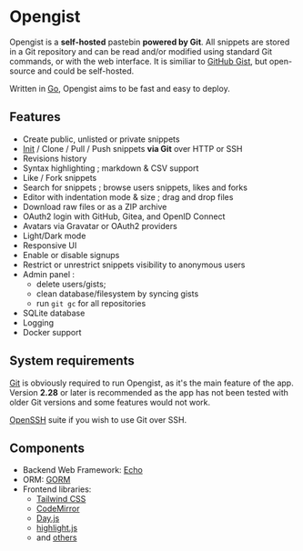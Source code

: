 # Opengist

Opengist is a **self-hosted** pastebin **powered by Git**. All snippets are stored in a Git repository and can be
read and/or modified using standard Git commands, or with the web interface. 
It is similiar to [GitHub Gist](https://gist.github.com/), but open-source and could be self-hosted.

Written in [Go](https://go.dev), Opengist aims to be fast and easy to deploy.


## Features

* Create public, unlisted or private snippets
* [Init](/docs/usage/init-via-git.md) / Clone / Pull / Push snippets **via Git** over HTTP or SSH
* Revisions history
* Syntax highlighting ; markdown & CSV support
* Like / Fork snippets
* Search for snippets ; browse users snippets, likes and forks
* Editor with indentation mode & size ; drag and drop files
* Download raw files or as a ZIP archive
* OAuth2 login with GitHub, Gitea, and OpenID Connect
* Avatars via Gravatar or OAuth2 providers
* Light/Dark mode
* Responsive UI
* Enable or disable signups
* Restrict or unrestrict snippets visibility to anonymous users
* Admin panel : 
  * delete users/gists; 
  * clean database/filesystem by syncing gists
  * run `git gc` for all repositories
* SQLite database
* Logging
* Docker support


## System requirements

[Git](https://git-scm.com/download) is obviously required to run Opengist, as it's the main feature of the app.
Version **2.28** or later is recommended as the app has not been tested with older Git versions and some features would not work.

[OpenSSH](https://www.openssh.com/) suite if you wish to use Git over SSH.


## Components

* Backend Web Framework: [Echo](https://echo.labstack.com/)
* ORM: [GORM](https://gorm.io/)
* Frontend libraries:
  * [Tailwind CSS](https://tailwindcss.com/)
  * [CodeMirror](https://codemirror.net/)
  * [Day.js](https://day.js.org/)
  * [highlight.js](https://highlightjs.org/)
  * and [others](/package.json)
